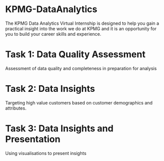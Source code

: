 # KPMG-DataAnalytics
The KPMG Data Analytics Virtual Internship is designed to help you gain a practical insight into the work we do at KPMG and it is an opportunity for you to build your career skills and experience.

# Task 1: Data Quality Assessment
Assessment of data quality and completeness in preparation for analysis

# Task 2: Data Insights
Targeting high value customers based on customer demographics and attributes.

# Task 3: Data Insights and Presentation
Using visualisations to present insights
